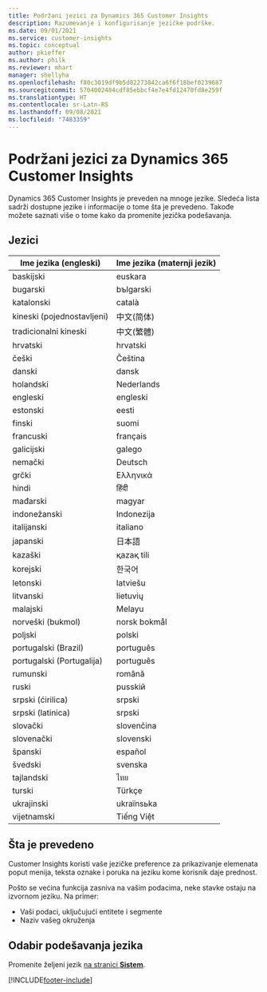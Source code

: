 ```yaml
---
title: Podržani jezici za Dynamics 365 Customer Insights
description: Razumevanje i konfigurisanje jezičke podrške.
ms.date: 09/01/2021
ms.service: customer-insights
ms.topic: conceptual
author: pkieffer
ms.author: philk
ms.reviewer: mhart
manager: shellyha
ms.openlocfilehash: f80c3019df9b5d82273842ca6f6f18bef0239687
ms.sourcegitcommit: 5704002484cdf85ebbcf4e7e4fd12470fd8e259f
ms.translationtype: HT
ms.contentlocale: sr-Latn-RS
ms.lasthandoff: 09/08/2021
ms.locfileid: "7483359"
---
```

# <a name="supported-languages-for-dynamics-365-customer-insights"></a>Podržani jezici za Dynamics 365 Customer Insights

Dynamics 365 Customer Insights je preveden na mnoge jezike. Sledeća lista sadrži dostupne jezike i informacije o tome šta je prevedeno. Takođe možete saznati više o tome kako da promenite jezička podešavanja. 

## <a name="languages"></a>Jezici

| Ime jezika (engleski)|  Ime jezika (maternji jezik) |
| ------------- | ------------- |
| baskijski | euskara |
| bugarski | bъlgarski |
| katalonski | català |
| kineski (pojednostavljeni) | 中文(简体) |
| tradicionalni kineski | 中文(繁體) |
| hrvatski | hrvatski |
| češki | Čeština |
| danski | dansk |
| holandski | Nederlands |
| engleski | engleski |
| estonski | eesti |
| finski | suomi |
| francuski | français |
| galicijski | galego |
| nemački | Deutsch |
| grčki | Ελληνικά |
| hindi | हिंदी |
| mađarski | magyar |
| indonežanski | Indonezija |
| italijanski | italiano |
| japanski | 日本語 |
| kazaški | қazaқ tіlі |
| korejski | 한국어 |
| letonski | latviešu |
| litvanski | lietuvių |
| malajski | Melayu |
| norveški (bukmol) | norsk bokmål |
| poljski | polski |
| portugalski (Brazil) | português |
| portugalski (Portugalija) | português |
| rumunski | română |
| ruski | pusskiй |
| srpski (ćirilica) | srpski |
| srpski (latinica) | srpski |
| slovački | slovenčina |
| slovenački | slovenski |
| španski | español |
| švedski | svenska |
| tajlandski | ไทย |
| turski | Türkçe |
| ukrajinski | ukraїnsьka |
| vijetnamski | Tiếng Việt |

## <a name="whats-translated"></a>Šta je prevedeno

Customer Insights koristi vaše jezičke preference za prikazivanje elemenata poput menija, teksta oznake i poruka na jeziku kome korisnik daje prednost.

Pošto se većina funkcija zasniva na vašim podacima, neke stavke ostaju na izvornom jeziku. Na primer:

- Vaši podaci, uključujući entitete i segmente
- Naziv vašeg okruženja

## <a name="choose-your-language-settings"></a>Odabir podešavanja jezika  

Promenite željeni jezik [ na stranici **Sistem**](system.md).


[!INCLUDE[footer-include](../includes/footer-banner.md)]
